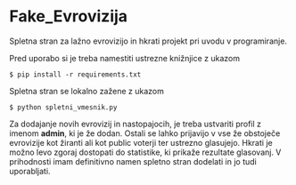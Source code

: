 # Fake_Evrovizija
Spletna stran za lažno evrovizijo in hkrati projekt pri uvodu v programiranje.

Pred uporabo si je treba namestiti ustrezne knižnjice z ukazom
```console
$ pip install -r requirements.txt
```

Spletna stran se lokalno zažene z ukazom
```console
$ python spletni_vmesnik.py
```
Za dodajanje novih evrovizij in nastopajocih, je treba ustvariti profil z imenom **admin**, ki je že dodan. Ostali se lahko prijavijo v vse že obstoječe evrovizije kot žiranti ali kot public voterji ter ustrezno glasujejo. Hkrati je možno levo zgoraj dostopati do statistike, ki prikaže rezultate glasovanj. V prihodnosti imam definitivno namen spletno stran dodelati in jo tudi uporabljati.
